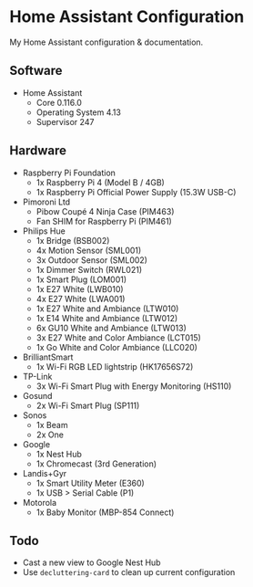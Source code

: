 # Home Assistant Configuration
My Home Assistant configuration & documentation.

## Software
- Home Assistant
    - Core 0.116.0
    - Operating System 4.13
    - Supervisor 247

## Hardware
- Raspberry Pi Foundation
    - 1x Raspberry Pi 4 (Model B / 4GB)
    - 1x Raspberry Pi Official Power Supply (15.3W USB-C)
- Pimoroni Ltd
    - Pibow Coupé 4 Ninja Case (PIM463)
    - Fan SHIM for Raspberry Pi (PIM461)
- Philips Hue
    - 1x Bridge (BSB002)
    - 4x Motion Sensor (SML001)
    - 3x Outdoor Sensor (SML002)
    - 1x Dimmer Switch (RWL021)
    - 1x Smart Plug (LOM001)
    - 1x E27 White (LWB010)
    - 4x E27 White (LWA001)
    - 1x E27 White and Ambiance (LTW010)
    - 1x E14 White and Ambiance (LTW012)
    - 6x GU10 White and Ambiance (LTW013)
    - 3x E27 White and Color Ambiance (LCT015)
    - 1x Go White and Color Ambiance (LLC020)
- BrilliantSmart
    - 1x Wi-Fi RGB LED lightstrip (HK17656S72)
- TP-Link
    - 3x Wi-Fi Smart Plug with Energy Monitoring (HS110)
- Gosund
    - 2x Wi-Fi Smart Plug (SP111)
- Sonos
    - 1x Beam
    - 2x One
- Google
    - 1x Nest Hub
    - 1x Chromecast (3rd Generation)
- Landis+Gyr
    - 1x Smart Utility Meter (E360)
    - 1x USB > Serial Cable (P1)
- Motorola
    - 1x Baby Monitor (MBP-854 Connect)

## Todo
- Cast a new view to Google Nest Hub
- Use `decluttering-card` to clean up current configuration
